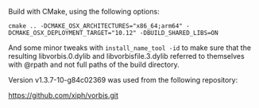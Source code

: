 Build with CMake, using the following options:

```
cmake .. -DCMAKE_OSX_ARCHITECTURES="x86_64;arm64" -DCMAKE_OSX_DEPLOYMENT_TARGET="10.12" -DBUILD_SHARED_LIBS=ON
```

And some minor tweaks with `install_name_tool -id` to make sure that the
resulting libvorbis.0.dylib and libvorbisfile.3.dylib referred to themselves
with @rpath and not full paths of the build directory.

Version v1.3.7-10-g84c02369 was used from the following repository:

https://github.com/xiph/vorbis.git
